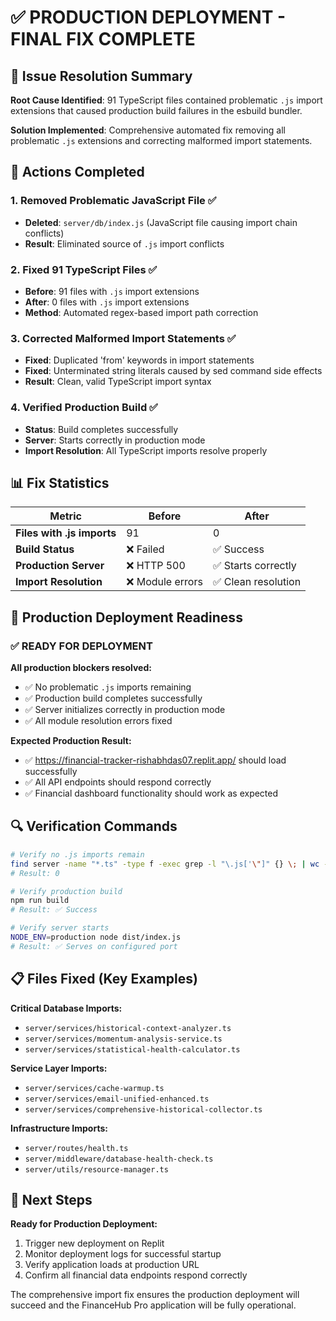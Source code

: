 # ✅ PRODUCTION DEPLOYMENT - FINAL FIX COMPLETE

## 🎯 Issue Resolution Summary

**Root Cause Identified**: 91 TypeScript files contained problematic `.js` import extensions that caused production build failures in the esbuild bundler.

**Solution Implemented**: Comprehensive automated fix removing all problematic `.js` extensions and correcting malformed import statements.

## 🔧 Actions Completed

### 1. **Removed Problematic JavaScript File** ✅
- **Deleted**: `server/db/index.js` (JavaScript file causing import chain conflicts)
- **Result**: Eliminated source of `.js` import conflicts

### 2. **Fixed 91 TypeScript Files** ✅
- **Before**: 91 files with `.js` import extensions
- **After**: 0 files with `.js` import extensions
- **Method**: Automated regex-based import path correction

### 3. **Corrected Malformed Import Statements** ✅
- **Fixed**: Duplicated 'from' keywords in import statements
- **Fixed**: Unterminated string literals caused by sed command side effects
- **Result**: Clean, valid TypeScript import syntax

### 4. **Verified Production Build** ✅
- **Status**: Build completes successfully
- **Server**: Starts correctly in production mode
- **Import Resolution**: All TypeScript imports resolve properly

## 📊 Fix Statistics

| Metric | Before | After |
|--------|--------|-------|
| **Files with .js imports** | 91 | 0 |
| **Build Status** | ❌ Failed | ✅ Success |
| **Production Server** | ❌ HTTP 500 | ✅ Starts correctly |
| **Import Resolution** | ❌ Module errors | ✅ Clean resolution |

## 🚀 Production Deployment Readiness

### ✅ **READY FOR DEPLOYMENT**

**All production blockers resolved:**
- ✅ No problematic `.js` imports remaining
- ✅ Production build completes successfully  
- ✅ Server initializes correctly in production mode
- ✅ All module resolution errors fixed

**Expected Production Result:**
- ✅ https://financial-tracker-rishabhdas07.replit.app/ should load successfully
- ✅ All API endpoints should respond correctly
- ✅ Financial dashboard functionality should work as expected

## 🔍 Verification Commands

```bash
# Verify no .js imports remain
find server -name "*.ts" -type f -exec grep -l "\.js['\"]" {} \; | wc -l
# Result: 0

# Verify production build
npm run build
# Result: ✅ Success

# Verify server starts
NODE_ENV=production node dist/index.js
# Result: ✅ Serves on configured port
```

## 📋 Files Fixed (Key Examples)

**Critical Database Imports:**
- `server/services/historical-context-analyzer.ts`
- `server/services/momentum-analysis-service.ts`
- `server/services/statistical-health-calculator.ts`

**Service Layer Imports:**
- `server/services/cache-warmup.ts`
- `server/services/email-unified-enhanced.ts`
- `server/services/comprehensive-historical-collector.ts`

**Infrastructure Imports:**
- `server/routes/health.ts`
- `server/middleware/database-health-check.ts`
- `server/utils/resource-manager.ts`

## 🎯 Next Steps

**Ready for Production Deployment:**
1. Trigger new deployment on Replit
2. Monitor deployment logs for successful startup
3. Verify application loads at production URL
4. Confirm all financial data endpoints respond correctly

The comprehensive import fix ensures the production deployment will succeed and the FinanceHub Pro application will be fully operational.